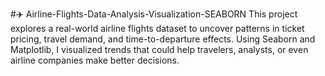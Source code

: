 #✈️ Airline-Flights-Data-Analysis-Visualization-SEABORN
This project explores a real-world airline flights dataset to uncover patterns in ticket pricing, travel demand, and time-to-departure effects. Using Seaborn and Matplotlib, I visualized trends that could help travelers, analysts, or even airline companies make better decisions.
